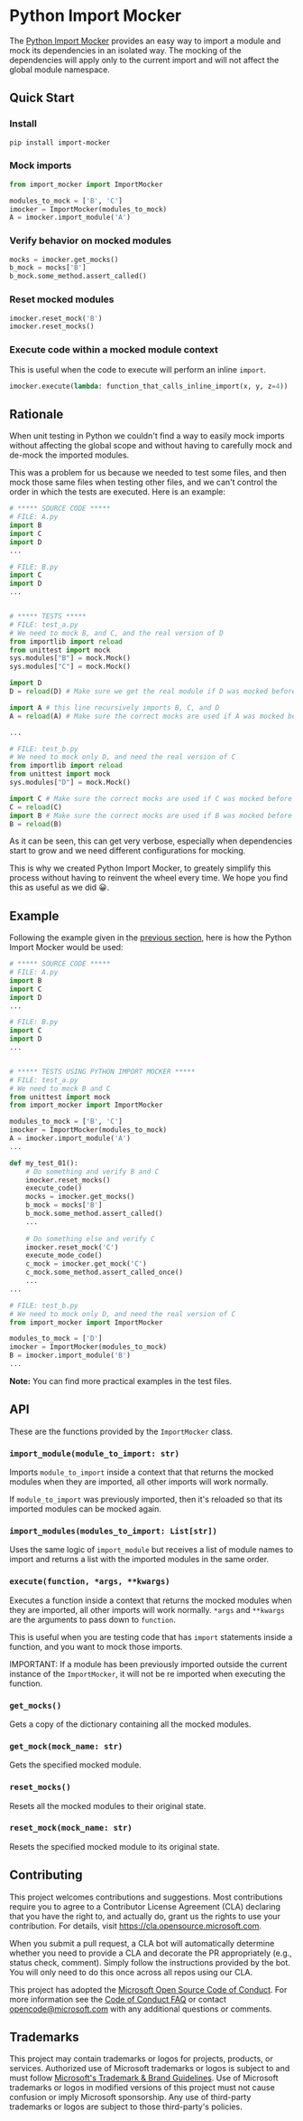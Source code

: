# Python Import Mocker

The [Python Import Mocker](https://pypi.org/project/import-mocker/) provides an
easy way to import a module and mock its dependencies in an isolated way.
The mocking of the dependencies will apply only to the current import and will
not affect the global module namespace.

## Quick Start

### Install

```bash
pip install import-mocker
```

### Mock imports

```py
from import_mocker import ImportMocker

modules_to_mock = ['B', 'C']
imocker = ImportMocker(modules_to_mock)
A = imocker.import_module('A')
```

### Verify behavior on mocked modules

```py
mocks = imocker.get_mocks()
b_mock = mocks['B']
b_mock.some_method.assert_called()
```

### Reset mocked modules

```py
imocker.reset_mock('B')
imocker.reset_mocks()
```

### Execute code within a mocked module context

This is useful when the code to execute will perform an inline `import`.

```py
imocker.execute(lambda: function_that_calls_inline_import(x, y, z=4))
```

## Rationale

When unit testing in Python we couldn't find a way to easily mock imports
without affecting the global scope and without having to carefully mock and
de-mock the imported modules.

This was a problem for us because we needed to test some files, and then mock
those same files when testing other files, and we can't control the order in
which the tests are executed. Here is an example:

```py
# ***** SOURCE CODE *****
# FILE: A.py
import B
import C
import D
...

# FILE: B.py
import C
import D
...


# ***** TESTS *****
# FILE: test_a.py
# We need to mock B, and C, and the real version of D
from importlib import reload
from unittest import mock
sys.modules["B"] = mock.Mock()
sys.modules["C"] = mock.Mock()

import D
D = reload(D) # Make sure we get the real module if D was mocked before

import A # this line recursively imports B, C, and D
A = reload(A) # Make sure the correct mocks are used if A was mocked before

...

# FILE: test_b.py
# We need to mock only D, and need the real version of C
from importlib import reload
from unittest import mock
sys.modules["D"] = mock.Mock()

import C # Make sure the correct mocks are used if C was mocked before
C = reload(C)
import B # Make sure the correct mocks are used if B was mocked before
B = reload(B)

```

As it can be seen, this can get very verbose, especially when dependencies start
to grow and we need different configurations for mocking.

This is why we created Python Import Mocker, to greately simplify this process
without having to reinvent the wheel every time. We hope you find this as useful
as we did 😀.

## Example

Following the example given in the [previous section](#Rationale),
here is how the Python Import Mocker would be used:

```py
# ***** SOURCE CODE *****
# FILE: A.py
import B
import C
import D
...

# FILE: B.py
import C
import D
...


# ***** TESTS USING PYTHON IMPORT MOCKER *****
# FILE: test_a.py
# We need to mock B and C
from unittest import mock
from import_mocker import ImportMocker

modules_to_mock = ['B', 'C']
imocker = ImportMocker(modules_to_mock)
A = imocker.import_module('A')
...

def my_test_01():
    # Do something and verify B and C
    imocker.reset_mocks()
    execute_code()
    mocks = imocker.get_mocks()
    b_mock = mocks['B']
    b_mock.some_method.assert_called()
    ...
    
    # Do something else and verify C
    imocker.reset_mock('C')
    execute_mode_code()
    c_mock = imocker.get_mock('C')
    c_mock.some_method.assert_called_once()
    ...
...

# FILE: test_b.py
# We need to mock only D, and need the real version of C
from import_mocker import ImportMocker

modules_to_mock = ['D']
imocker = ImportMocker(modules_to_mock)
B = imocker.import_module('B')
...

```

**Note:** You can find more practical examples in the test files.

## API

These are the functions provided by the `ImportMocker` class.

### `import_module(module_to_import: str)`

Imports `module_to_import` inside a context that that returns the mocked modules
when they are imported, all other imports will work normally.

If `module_to_import` was previously imported, then it's reloaded so that its
imported modules can be mocked again.

### `import_modules(modules_to_import: List[str])`

Uses the same logic of `import_module` but receives a list of module names to
import and returns a list with the imported modules in the same order.

### `execute(function, *args, **kwargs)`

Executes a function inside a context that returns the mocked modules when they
are imported, all other imports will work normally. `*args` and `**kwargs` are the
arguments to pass down to `function`.

This is useful when you are testing code that has `import` statements inside
a function, and you want to mock those imports.

IMPORTANT: If a module has been previously imported outside the current instance
of the `ImportMocker`, it will not be re imported when executing the function.

### `get_mocks()`

Gets a copy of the dictionary containing all the mocked modules.

### `get_mock(mock_name: str)`

Gets the specified mocked module.

### `reset_mocks()`

Resets all the mocked modules to their original state.

### `reset_mock(mock_name: str)`

Resets the specified mocked module to its original state.

## Contributing

This project welcomes contributions and suggestions.  Most contributions require you to agree to a
Contributor License Agreement (CLA) declaring that you have the right to, and actually do, grant us
the rights to use your contribution. For details, visit <https://cla.opensource.microsoft.com>.

When you submit a pull request, a CLA bot will automatically determine whether you need to provide
a CLA and decorate the PR appropriately (e.g., status check, comment). Simply follow the instructions
provided by the bot. You will only need to do this once across all repos using our CLA.

This project has adopted the [Microsoft Open Source Code of Conduct](https://opensource.microsoft.com/codeofconduct/).
For more information see the [Code of Conduct FAQ](https://opensource.microsoft.com/codeofconduct/faq/) or
contact [opencode@microsoft.com](mailto:opencode@microsoft.com) with any additional questions or comments.

## Trademarks

This project may contain trademarks or logos for projects, products, or services. Authorized use of Microsoft
trademarks or logos is subject to and must follow
[Microsoft's Trademark & Brand Guidelines](https://www.microsoft.com/en-us/legal/intellectualproperty/trademarks/usage/general).
Use of Microsoft trademarks or logos in modified versions of this project must not cause confusion or imply Microsoft sponsorship.
Any use of third-party trademarks or logos are subject to those third-party's policies.

